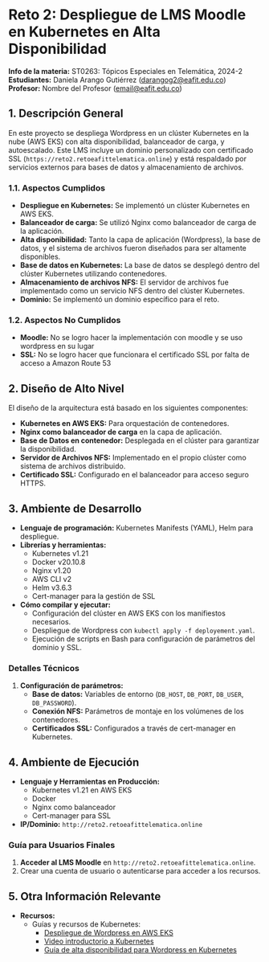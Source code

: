 # Reto 2: Despliegue de LMS Moodle en Kubernetes en Alta Disponibilidad

**Info de la materia:** ST0263: Tópicos Especiales en Telemática, 2024-2  
**Estudiantes:** Daniela Arango Gutiérrez (darangog2@eafit.edu.co)  
**Profesor:** Nombre del Profesor (email@eafit.edu.co)  

## 1. Descripción General

En este proyecto se despliega Wordpress en un clúster Kubernetes en la nube (AWS EKS) con alta disponibilidad, balanceador de carga, y autoescalado. Este LMS incluye un dominio personalizado con certificado SSL (`https://reto2.retoeafittelematica.online`) y está respaldado por servicios externos para bases de datos y almacenamiento de archivos.

### 1.1. Aspectos Cumplidos

- **Despliegue en Kubernetes:** Se implementó un clúster Kubernetes en AWS EKS.
- **Balanceador de carga:** Se utilizó Nginx como balanceador de carga de la aplicación.
- **Alta disponibilidad:** Tanto la capa de aplicación (Wordpress), la base de datos, y el sistema de archivos fueron diseñados para ser altamente disponibles.
- **Base de datos en Kubernetes:** La base de datos se desplegó dentro del clúster Kubernetes utilizando contenedores.
- **Almacenamiento de archivos NFS:** El servidor de archivos fue implementado como un servicio NFS dentro del clúster Kubernetes.
- **Dominio:** Se implementó un dominio específico para el reto.

### 1.2. Aspectos No Cumplidos

- **Moodle:** No se logro hacer la implementación con moodle y se uso wordpress en su lugar
- **SSL:** No se logro hacer que funcionara el certificado SSL por falta de acceso a Amazon Route 53

## 2. Diseño de Alto Nivel

El diseño de la arquitectura está basado en los siguientes componentes:

- **Kubernetes en AWS EKS:** Para orquestación de contenedores.
- **Nginx como balanceador de carga** en la capa de aplicación.
- **Base de Datos en contenedor:** Desplegada en el clúster para garantizar la disponibilidad.
- **Servidor de Archivos NFS:** Implementado en el propio clúster como sistema de archivos distribuido.
- **Certificado SSL:** Configurado en el balanceador para acceso seguro HTTPS.

## 3. Ambiente de Desarrollo

- **Lenguaje de programación:** Kubernetes Manifests (YAML), Helm para despliegue.
- **Librerías y herramientas:**  
  - Kubernetes v1.21
  - Docker v20.10.8
  - Nginx v1.20
  - AWS CLI v2
  - Helm v3.6.3
  - Cert-manager para la gestión de SSL
- **Cómo compilar y ejecutar:**
  - Configuración del clúster en AWS EKS con los manifiestos necesarios.
  - Despliegue de Wordpress con `kubectl apply -f deployement.yaml`.
  - Ejecución de scripts en Bash para configuración de parámetros del dominio y SSL.
  
### Detalles Técnicos

1. **Configuración de parámetros:**
   - **Base de datos:** Variables de entorno (`DB_HOST`, `DB_PORT`, `DB_USER`, `DB_PASSWORD`).
   - **Conexión NFS:** Parámetros de montaje en los volúmenes de los contenedores.
   - **Certificados SSL:** Configurados a través de cert-manager en Kubernetes.

## 4. Ambiente de Ejecución

- **Lenguaje y Herramientas en Producción:**
  - Kubernetes v1.21 en AWS EKS
  - Docker
  - Nginx como balanceador
  - Cert-manager para SSL
- **IP/Dominio:** `http://reto2.retoeafittelematica.online`
  
### Guía para Usuarios Finales

1. **Acceder al LMS Moodle** en `http://reto2.retoeafittelematica.online`.
2. Crear una cuenta de usuario o autenticarse para acceder a los recursos.

## 5. Otra Información Relevante

- **Recursos:**  
  - Guías y recursos de Kubernetes: 
    - [Despliegue de Wordpress en AWS EKS](https://github.com/st0263eafit/st0263-242/tree/main/eks-wp)
    - [Video introductorio a Kubernetes](https://youtu.be/DCoBcpOA7W4)
    - [Guía de alta disponibilidad para Wordpress en Kubernetes](https://medium.com/@icheko/wordpress-high-availability-on-kubernetes-f6c0bcc2f28d)

